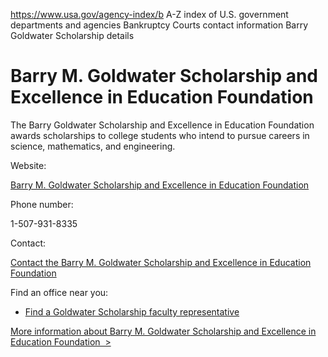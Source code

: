 

https://www.usa.gov/agency-index/b
A-Z index of U.S. government departments and agencies
Bankruptcy Courts contact information
Barry Goldwater Scholarship details

# Barry M. Goldwater Scholarship and Excellence in Education Foundation

The Barry Goldwater Scholarship and Excellence in Education Foundation awards scholarships to college students who intend to pursue careers in science, mathematics, and engineering.

Website:

[Barry M. Goldwater Scholarship and Excellence in Education Foundation](https://goldwater.scholarsapply.org/)

Phone number:

1-507-931-8335

Contact:

[Contact the Barry M. Goldwater Scholarship and Excellence in Education Foundation](https://goldwater.scholarsapply.org/contact-us/)

Find an office near you:

* [Find a Goldwater Scholarship faculty representative](https://goldwater.scholarsapply.org/campus-representative-locator/)

[More information about Barry M. Goldwater Scholarship and Excellence in Education Foundation  >](https://www.usa.gov/agencies/barry-m-goldwater-scholarship-and-excellence-in-education-foundation)
